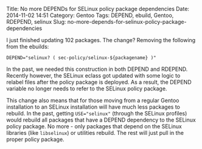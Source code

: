 Title: No more DEPENDs for SELinux policy package dependencies
Date: 2014-11-02 14:51
Category: Gentoo
Tags: DEPEND, ebuild, Gentoo, RDEPEND, selinux
Slug: no-more-depends-for-selinux-policy-package-dependencies

I just finished updating 102 packages. The change? Removing the
following from the ebuilds:

    DEPEND="selinux? ( sec-policy/selinux-${packagename} )"

In the past, we needed this construction in both DEPEND and RDEPEND.
Recently however, the SELinux eclass got updated with some logic to
relabel files after the policy package is deployed. As a result, the
DEPEND variable no longer needs to refer to the SELinux policy package.

This change also means that for those moving from a regular Gentoo
installation to an SELinux installation will have much less packages to
rebuild. In the past, getting `USE="selinux"` (through the SELinux
profiles) would rebuild all packages that have a DEPEND dependency to
the SELinux policy package. No more - only packages that depend on the
SELinux libraries (like `libselinux`) or utilities rebuild. The rest
will just pull in the proper policy package.
